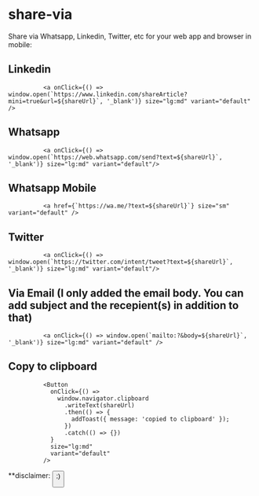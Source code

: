 # share-via
Share via Whatsapp, Linkedin, Twitter, etc for your web app and browser in mobile: 

## Linkedin
              <a onClick={() => window.open(`https://www.linkedin.com/shareArticle?mini=true&url=${shareUrl}`, '_blank')} size="lg:md" variant="default" />
             
## Whatsapp
              <a onClick={() => window.open(`https://web.whatsapp.com/send?text=${shareUrl}`, '_blank')} size="lg:md" variant="default"/>
              
## Whatsapp Mobile
              <a href={`https://wa.me/?text=${shareUrl}`} size="sm" variant="default" />
              
## Twitter
              <a onClick={() => window.open(`https://twitter.com/intent/tweet?text=${shareUrl}`, '_blank')} size="lg:md" variant="default"/>
              
## Via Email (I only added the email body. You can add subject and the recepient(s) in addition to that)
              <a onClick={() => window.open(`mailto:?&body=${shareUrl}`, '_blank')} size="lg:md" variant="default" />
              
## Copy to clipboard
              <Button
                onClick={() =>
                  window.navigator.clipboard
                    .writeText(shareUrl)
                    .then(() => {
                      addToast({ message: 'copied to clipboard' });
                    })
                    .catch(() => {})
                }
                size="lg:md"
                variant="default"
              />


**disclaimer: <Button and addToast need to be replaced with your own components> ;)
